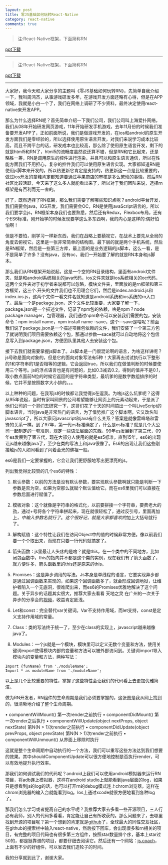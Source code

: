 ```yaml
---
layout: post
title: 零JS基础如何玩转React-Native
category: react-native
comments: true
---
```


> 注:React-Native框架，下面简称RN

[ppt下载](http://pan.baidu.com/s/1eQPmI2m)

---

> 注:React-Native框架，下面简称RN

[ppt下载](http://pan.baidu.com/s/1eQPmI2m)

---

大家好，我今天和大家分享的主题叫《零JS基础如何玩转RN》，先简单自我介绍一下，我叫周鸿杰，从事游戏研发多年，在游戏开发方面还略有心得，但是在APP领域，我就是小白一个了，我们在网络上调研了不少资料，最终决定使用react-native来开发APP。

那么为什么选择RN呢？首先简单介绍一下我们公司，我们公司叫上海爱扑网络，我们从08年开始研发网页游戏，11年开始研发手机游戏，去年11月份的时候我们准备要开发APP了，正如前面所说，我们是做游戏开发的，在ios和android的原生开发方面我们是零经验的，所以选择使用原生语言开发，对我们来说学习成本比较高，而且不跨平台的话，研发成本也比较高，那么除了使用原生语言开发，剩下的就是html5和RN了，html5的流畅度虽然说还算不错，但是RN和它比起来，还是略胜一筹，RN是调用原生的控件进行渲染，并且可以和原生语言通信，所以在性能方面我们不用担心，复杂的控件我们可以使用原生语言实现。大家都知道RN是使用js脚本来开发的，所以热更新它肯定是支持的，热更新这一点是比较重要的，做过ios开发的童鞋肯定都知道要通过苹果商店的审核是多么繁琐的事情。然后RN社区比较活跃，今天来了这么多人就能看出来了，所以对于我们团队来说，选择rn框架是有百利而无一害的。

好了，既然选择了RN框架，那么我们需要了解哪些知识点呢？android平台开发，我们需要会java，iOS开发，我们需要会OC，RN是使用javaScript语言的，所以我们要学会js，RN框架本身我们也要熟悉，然后还有Redux，Flexbox布局，还有个ES6标准，刚开始学的时候发现要学这么多东西啊，我的内心是这样的:偶好怕怕啊！

但是不要怕，刚学习一样新东西，我们在战略上要藐视它，在战术上要先从全局的角度去俯视它。这里是一张非常简单的结构图，最下层的就是两个手机系统，然后是RN框架，然后是一些第三方库，最上面的是业务逻辑的js脚本，这么一看，是不是简单了许多？没有java，没有oc，我们一开始要了解的就是RN本身和js脚本。

那么我们从RN框架开始说起，这是一个空的RN目录结构，里面有android文件夹，就是和android系统相关的java代码，ios文件夹就是ios系统相关的oc代码，这两个文件夹对于初学者来说都可以忽略，模块文件夹，里面放的是rn框架和第三方框架，这三个.开头的文件我们也不用理会它们，然后是index.android.js和index.ios.js，这两个文件一看文件名就知道是android系统和ios系统的rn入口了。最后一个是package.json，这个文件比较重要，大家要了解一下，package.json是一个描述文件，记录了npm包的依赖，啥是npm？node package manager，包管理器，我们通过npm命令可以安装我们需要的包，安装命令：npm install name，npm install name –save，这个—save是啥呢？前面我们说了package.json是一个描述项目包依赖的文件，我们安装了一个第三方包了就说明我们项目需要依赖这个包，那通过参数—sace就可以自动地将这个包信息写入到package.json，方便团队里其他人去安装这个包。

接下去我们就需要掌握js脚本了。Js脚本是一门很混论啊的语言，为啥这样讲呢？js号称是面向对象的，但是它的面向对象写法有5种！大家再去试试执行以下整形的1和字符串的1是否相等的逻辑，它会返回true，所以我们在做值判断的时候要使用三个等号。js的浮点语言也是有问题的，比如0.3减去0.2，得到的值并不是0.1，取小数点面前N位的时候它返回的是字符串类型，最坑爹的是数字数组排序的时候，它并不是按照数字大小排的。。。

以上种种的问题，在我写js的时候都让我觉得js在逗我。为啥js这么坑爹呢？这得从95年说起，当时有家叫网景的公司希望能够让网页上的元素动起来，于是派了他们公司的一个哥们去研究一下，这哥们花了十天的时间搞出一个叫LiveScript的脚本语言，当时java是非常热门的语言，为了借势推广这个脚本啊，它又改名叫javascript了，所以大家问javascript和java有什么关系？答案是就像雷峰塔和雷锋的关系一样。到了97年，第一代es标准确定了，什么是es标准？就是几个大公司一起制定的一套准则，规定一些语法层面的东西。99年es发展到了第三代，09年es发展到了第五代，现在大部分人使用的就是es5标准，直到15年，es6的出现让js越来越像java了，至少在类的写法上和java很像了。Es6的出现让我们这些刚接触js的人如同看到了闪着金光的佛祖一般。

es6是我们一定要掌握的，它会让我们更舒服地写出更漂亮的js。

列出我觉得比较赞的几个es6的特性：

1. 默认参数：以前的方法是没有默认参数，要实现默认参数啊就只能是判断一下参数是否为空，如果为空那么就赋个默认值给它。而在es6里我们可以直接在参数后面进行赋值了。

2. 模板对象：这个就像是字符串的格式化，以前要拼接一个字符串，要费老大的劲，通过+号将各个字符串拼起来，现在就很轻松了，通过反引号，里面再加上${}，{}中输入参数名就行了。这个很好记，就是大家都喜欢的$加上大括号就行了。

3. 解构赋值：这个特性让我们在访问Object中的值的时候非常方便。像以前我们要一个个取出来，而现在只要一行代码就搞定了。

4. 箭头函数：js里最让人头疼的是啥？就是this，在一个类中的不同地方，比如闭包函数中，this的指向并不都是这个类的实例，现在我们有了箭头函数了，就方便许多，箭头函数里的this还是原来的this。

5. Promises：这是异步调用的写法。Js本身是单线程的语言，它要实现异步都是通过回调函数来实现的，如果这个回调函数多了，就会形成回调地狱，让维护者陷入一个无底洞，很难爬出来，而es6的Promises优雅地解决了这个问题。关于异步的话题其实很大，推荐大家去看看 天地之灵 在广州的一次关于异步的分享会的[视频](http://v.youku.com/v_show/id_XMTQ2ODAzNTg2NA==.html)，收益肯定匪浅。

6. Let和const：完全替代var关键词。Var不支持作用域，而let支持，const是定义支持作用域的常量。

7. Class：类的写法终于统一了，至少在class的实现上，javascript越来越像java了。

8. Modules：一个js就是一个模块，模块里可以定义无数个变量和方法，使用关键词export使得模块内部的变量和方法可以被外部访问到。关键词import导入模块内的变量和方法，两种写法：

```
Import {funName} from './moduleName';
Import * as moduleName from './moduleName';
```

以上是几个比较重要的特性，掌握了这些特性会让我们的代码看上去更加优雅简洁。

做为RN开发者，RN组件的生命周期是我们必须要掌握的，这张图是我从网上找到的，很清晰地介绍了整个生命周期。

•       componentWillMount() 第一次render之前执行
•       componentDidMount() 第一次render之后执行
•       componentWillUpdate(object nextProps, object nextState) 第N(N > 1)次render之前执行
•       componentDidUpdate(object prevProps, object prevState) 第N(N > 1)次render之前执行
•       componentWillUnmount() 从界面上移除时执行

这就是整个生命周期中自动执行的一个方法，我们可以重写这些方法达到我们想要的效果。其中shouldComponentUpdate可以很方便地控制是否执行render，可以有效地提升执行效率。

那我们如何调试我们的代码呢？android上我们可以使用android模拟器来运行RN项目，将adb连上模拟器，这样在android studio上就能看到java层面的log，如果只是想看到js的log的话，也可以打开rn的debug模式连上chrom浏览器，这样在chrom浏览器的输入台就能看到log。Ios上通过xcode就很方便地看到各种log了。

那我们怎么学习或者提高自己的水平呢？我推荐大家去多看一些开源项目，三人行必有我师，别人的代码多看看，肯定能让自己有所收获的。那么问题来了，去哪里找到开源的项目呢？第一个想到的肯定就是[github](https://github.com/)了，全球最大的同性交友社区，在github的搜索栏中输入react-native，然后按下回车，会出现很多和rn相关的项目，有完整的项目代码也有很多第三方组件，按照star数量排个序，基本上star过50的，都是挺靠谱的项目，都要仔细去阅读它。然后还有一个网站：[js.coach](https://js.coach/react-native)，上面有不少的好组件，可以省去我们造轮子的时间。

我的分享就到此了，谢谢大家。